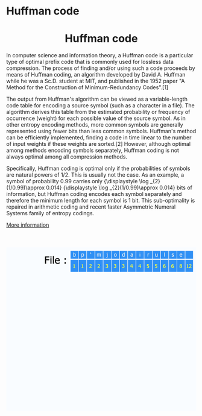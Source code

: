 # Huffman code

<h1 align="center">Huffman code</h1>
In computer science and information theory, a Huffman code is a particular type of optimal prefix code that is commonly used for lossless data compression. The process of finding and/or using such a code proceeds by means of Huffman coding, an algorithm developed by David A. Huffman while he was a Sc.D. student at MIT, and published in the 1952 paper "A Method for the Construction of Minimum-Redundancy Codes".[1]

The output from Huffman's algorithm can be viewed as a variable-length code table for encoding a source symbol (such as a character in a file). The algorithm derives this table from the estimated probability or frequency of occurrence (weight) for each possible value of the source symbol. As in other entropy encoding methods, more common symbols are generally represented using fewer bits than less common symbols. Huffman's method can be efficiently implemented, finding a code in time linear to the number of input weights if these weights are sorted.[2] However, although optimal among methods encoding symbols separately, Huffman coding is not always optimal among all compression methods.

Specifically, Huffman coding is optimal only if the probabilities of symbols are natural powers of 1/2. This is usually not the case. As an example, a symbol of probability 0.99 carries only {\displaystyle \log _{2}(1/0.99)\approx 0.014} {\displaystyle \log _{2}(1/0.99)\approx 0.014} bits of information, but Huffman coding encodes each symbol separately and therefore the minimum length for each symbol is 1 bit. This sub-optimality is repaired in arithmetic coding and recent faster Asymmetric Numeral Systems family of entropy codings.

<a href="https://en.wikipedia.org/wiki/Huffman_coding">More information</a>
<br><br><br><br>
<img src="https://github.com/dxbluff/Huffman/blob/master/Huffman_huff_demo.gif" alt="vis_huffman_code" align="center">
<br><br><br>
